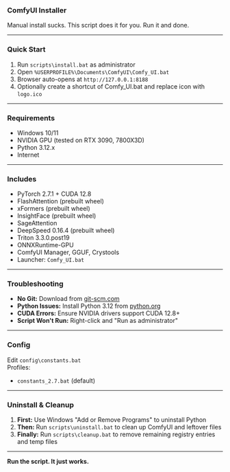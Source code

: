 ### ComfyUI Installer
Manual install sucks. This script does it for you. Run it and done.  

---

### Quick Start
1. Run `scripts\install.bat` as administrator  
2. Open `%USERPROFILE%\Documents\ComfyUI\Comfy_UI.bat`  
3. Browser auto-opens at `http://127.0.0.1:8188`  
4. Optionally create a shortcut of Comfy_UI.bat and replace icon with `logo.ico` 

---

### Requirements
- Windows 10/11  
- NVIDIA GPU (tested on RTX 3090, 7800X3D)  
- Python 3.12.x  
- Internet  

---

### Includes
- PyTorch 2.7.1 + CUDA 12.8  
- FlashAttention (prebuilt wheel)  
- xFormers (prebuilt wheel)  
- InsightFace (prebuilt wheel)  
- SageAttention  
- DeepSpeed 0.16.4 (prebuilt wheel)  
- Triton 3.3.0.post19  
- ONNXRuntime-GPU  
- ComfyUI Manager, GGUF, Crystools  
- Launcher: `Comfy_UI.bat`  

---

### Troubleshooting
- **No Git:** Download from [git-scm.com](https://git-scm.com/)  
- **Python Issues:** Install Python 3.12 from [python.org](https://python.org/)  
- **CUDA Errors:** Ensure NVIDIA drivers support CUDA 12.8+
- **Script Won't Run:** Right-click and "Run as administrator" 

---

### Config
Edit `config\constants.bat`  
Profiles:  
- `constants_2.7.bat` (default)  

---

### Uninstall & Cleanup
1. **First:** Use Windows "Add or Remove Programs" to uninstall Python
2. **Then:** Run `scripts\uninstall.bat` to clean up ComfyUI and leftover files
3. **Finally:** Run `scripts\cleanup.bat` to remove remaining registry entries and temp files




---

**Run the script. It just works.**